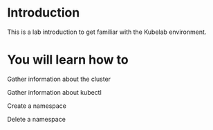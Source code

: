 # Introduction

This is a lab introduction to get familiar with the Kubelab environment.


# You will learn how to
Gather information about the cluster

Gather information about kubectl

Create a namespace

Delete a namespace